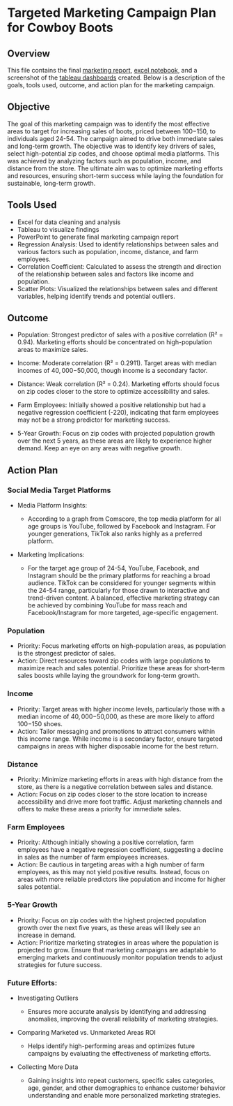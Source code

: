 # Targeted Marketing Campaign Plan for Cowboy Boots

## Overview

This file contains the final [marketing report](https://github.com/ariannalangton/Data-Analytics-Portfolio/blob/main/marketingCampaignPlan/cowboyBootsMarketingReport.pdf), [excel notebook](https://1drv.ms/x/c/97cc7397b9703e85/EUDi2QVUaNdOkU-HSor9REABFLv8jw6NH--ADIs94SnMlg), and a screenshot of the [tableau dashboards](https://public.tableau.com/app/profile/arianna.langton5684/viz/2019TargetZipCodes/Dashboard2) created. Below is a description of the goals, tools used, outcome, and action plan for the marketing campaign.

## Objective

The goal of this marketing campaign was to identify the most effective areas to target for increasing sales of boots, priced between $100-$150, to individuals aged 24-54. The campaign aimed to drive both immediate sales and long-term growth. The objective was to identify key drivers of sales, select high-potential zip codes, and choose optimal media platforms. This was achieved by analyzing factors such as population, income, and distance from the store. The ultimate aim was to optimize marketing efforts and resources, ensuring short-term success while laying the foundation for sustainable, long-term growth.

## Tools Used

- Excel for data cleaning and analysis
- Tableau to visualize findings
- PowerPoint to generate final marketing campaign report
- Regression Analysis: Used to identify relationships between sales and various factors such as population, income, distance, and farm employees.
- Correlation Coefficient: Calculated to assess the strength and direction of the relationship between sales and factors like income and population.
- Scatter Plots: Visualized the relationships between sales and different variables, helping identify trends and potential outliers.
## Outcome

- Population: Strongest predictor of sales with a positive correlation (R² = 0.94). Marketing efforts should be concentrated on high-population areas to maximize sales.

- Income: Moderate correlation (R² = 0.2911). Target areas with median incomes of $40,000-$50,000, though income is a secondary factor.

- Distance: Weak correlation (R² = 0.24). Marketing efforts should focus on zip codes closer to the store to optimize accessibility and sales.

- Farm Employees: Initially showed a positive relationship but had a negative regression coefficient (-220), indicating that farm employees may not be a strong predictor for marketing success.

- 5-Year Growth: Focus on zip codes with projected population growth over the next 5 years, as these areas are likely to experience higher demand. Keep an eye on any areas with negative growth.

## Action Plan

### Social Media Target Platforms

   - Media Platform Insights:
      - According to a graph from Comscore, the top media platform for all age groups is YouTube, followed by Facebook and Instagram. For younger generations, TikTok also ranks highly as a preferred platform.

- Marketing Implications:

   - For the target age group of 24-54, YouTube, Facebook, and Instagram should be the primary platforms for reaching a broad audience.
TikTok can be considered for younger segments within the 24-54 range, particularly for those drawn to interactive and trend-driven content.
A balanced, effective marketing strategy can be achieved by combining YouTube for mass reach and Facebook/Instagram for more targeted, age-specific engagement.

### Population

- Priority: Focus marketing efforts on high-population areas, as population is the strongest predictor of sales.
- Action: Direct resources toward zip codes with large populations to maximize reach and sales potential. Prioritize these areas for short-term sales boosts while laying the groundwork for long-term growth.
### Income

- Priority: Target areas with higher income levels, particularly those with a median income of $40,000-$50,000, as these are more likely to afford $100-$150 shoes.
- Action: Tailor messaging and promotions to attract consumers within this income range. While income is a secondary factor, ensure targeted campaigns in areas with higher disposable income for the best return.
### Distance

- Priority: Minimize marketing efforts in areas with high distance from the store, as there is a negative correlation between sales and distance.
- Action: Focus on zip codes closer to the store location to increase accessibility and drive more foot traffic. Adjust marketing channels and offers to make these areas a priority for immediate sales.
### Farm Employees

- Priority: Although initially showing a positive correlation, farm employees have a negative regression coefficient, suggesting a decline in sales as the number of farm employees increases.
- Action: Be cautious in targeting areas with a high number of farm employees, as this may not yield positive results. Instead, focus on areas with more reliable predictors like population and income for higher sales potential.
### 5-Year Growth

- Priority: Focus on zip codes with the highest projected population growth over the next five years, as these areas will likely see an increase in demand.
- Action: Prioritize marketing strategies in areas where the population is projected to grow. Ensure that marketing campaigns are adaptable to emerging markets and continuously monitor population trends to adjust strategies for future success.



### Future Efforts:
- Investigating Outliers

   - Ensures more accurate analysis by identifying and addressing anomalies, improving the overall reliability of marketing strategies.

- Comparing Marketed vs. Unmarketed Areas ROI

  - Helps identify high-performing areas and optimizes future campaigns by evaluating the effectiveness of marketing efforts.
- Collecting More Data

  - Gaining insights into repeat customers, specific sales categories, age, gender, and other demographics to enhance customer behavior understanding and enable more personalized marketing strategies.
